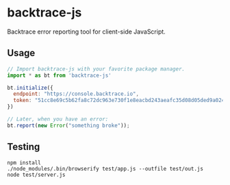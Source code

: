 # backtrace-js

Backtrace error reporting tool for client-side JavaScript.

## Usage

```js
// Import backtrace-js with your favorite package manager.
import * as bt from 'backtrace-js'

bt.initialize({
  endpoint: "https://console.backtrace.io",
  token: "51cc8e69c5b62fa8c72dc963e730f1e8eacbd243aeafc35d08d05ded9a024121",
})

// Later, when you have an error:
bt.report(new Error("something broke"));
```

## Testing

```
npm install
./node_modules/.bin/browserify test/app.js --outfile test/out.js
node test/server.js
```
